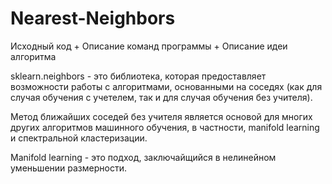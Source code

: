# Nearest-Neighbors
Исходный код + Описание команд программы + Описание идеи алгоритма

sklearn.neighbors - это библиотека, которая предоставляет возможности работы с алгоритмами, основанными на соседях (как для случая обучения с учетелем, так и для случая обучения без учителя).

Метод ближайших соседей без учителя является основой для многих других алгоритмов машинного обучения, в частности, manifold learning и спектральной кластеризации.

Manifold learning - это подход, заключайщийся в нелинейном уменьшении размерности.

